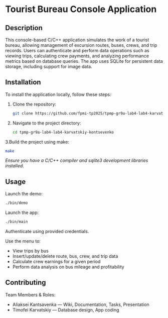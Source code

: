 # Tourist Bureau Console Application

## Description

This console-based C/C++ application simulates the work of a tourist bureau, allowing management of excursion routes, buses, crews, and trip records. Users can authenticate and perform data operations such as viewing trips, calculating crew payments, and analyzing performance metrics based on database queries. The app uses SQLite for persistent data storage, including support for image data.

## Installation

To install the application locally, follow these steps:

1. Clone the repository:
   ```bash
   git clone https://github.com/fpmi-tp2025/tpmp-gr9a-lab4-lab4-karvatskiy-kontsevenko.git
2. Navigate to the project directory:
   ```bash
   cd tpmp-gr9a-lab4-lab4-karvatskiy-kontsevenko
3.Build the project using make:
   ```bash
   make
   ```
*Ensure you have a C/C++ compiler and sqlite3 development libraries installed.*  

## Usage
Launch the demo:

   ```bash
   ./bin/demo
   ```
Launch the app:

   ```bash
   ./bin/main
   ```
Authenticate using provided credentials.

Use the menu to:
* View trips by bus
* Insert/update/delete route, bus, crew, and trip data
* Calculate crew earnings for a given period
* Perform data analysis on bus mileage and profitability

## Contributing
Team Members & Roles:

* Aliaksei Kantsavenka — Wiki, Documentation, Tasks, Presentation
* Timofei Karvatskiy — Database design, App coding
